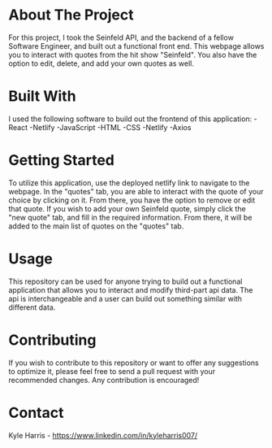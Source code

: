 # About The Project
For this project, I took the Seinfeld API, and the backend of a fellow Software Engineer, and built out a functional front end. This webpage allows you to interact with quotes from the hit show "Seinfeld". You also have the option to edit, delete, and add your own quotes as well.

# Built With
I used the following software to build out the frontend of this application:
        -React
        -Netlify
        -JavaScript
        -HTML
        -CSS
        -Netlify
        -Axios

# Getting Started
To utilize this application, use the deployed netlify link to navigate to the webpage. In the "quotes" tab, you are able to interact with the quote of your choice by clicking on it. From there, you have the option to remove or edit that quote. If you wish to add your own Seinfeld quote, simply click the "new quote" tab, and fill in the required information. From there, it will be added to the main list of quotes on the "quotes" tab.

# Usage
This repository can be used for anyone trying to build out a functional application that allows you to interact and modify third-part api data. The api is interchangeable and a user can build out something similar with different data.

# Contributing
If you wish to contribute to this repository or want to offer any suggestions to optimize it, please feel free to send a pull request with your recommended changes. Any contribution is encouraged!

# Contact
Kyle Harris - https://www.linkedin.com/in/kyleharris007/
    


